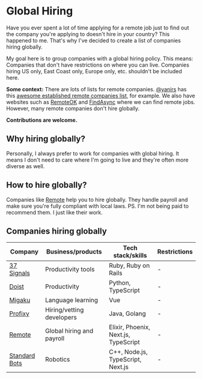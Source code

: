 # Global Hiring

Have you ever spent a lot of time applying for a remote job just to find out the company you're applying to doesn't hire in your country?
This happened to me. That's why I've decided to create a list of companies hiring globally.

My goal here is to group companies with a global hiring policy. This means: Companies that don't have restrictions on where you can live.
Companies hiring US only, East Coast only, Europe only, etc. shouldn't be included here.

**Some context:** There are lots of lists for remote companies. [@yanirs](https://github.com/yanirs) has this [awesome established remote companies list](https://github.com/yanirs/established-remote), for example. We also have websites such as [RemoteOK](https://remoteok.com/) and [FindAsync](https://www.findasync.com/) where we can find remote jobs. However, many remote companies don't hire globally.

**Contributions are welcome.**

## Why hiring globally?

Personally, I always prefer to work for companies with global hiring. It means I don't need to care where I'm going to live and they're often more diverse as well.

## How to hire globally?

Companies like [Remote](https://remote.com/) help you to hire globally. They handle payroll and make sure you're fully compliant with local laws.
PS. I'm not being paid to recommend them. I just like their work.

## Companies hiring globally

|Company|Business/products|Tech stack/skills|Restrictions|
|-|-|-|-|
|[37 Signals](https://37signals.com/)|Productivity tools|Ruby, Ruby on Rails|-|
|[Doist](https://doist.com/)|Productivity|Python, TypeScript|-|
|[Migaku](https://www.migaku.io/)|Language learning|Vue|-|
|[Profixy](https://proxify.io/)|Hiring/vetting developers|Java, Golang|-|
|[Remote](https://remote.com/)|Global hiring and payroll|Elixir, Phoenix, Next.js, TypeScript|-|
|[Standard Bots](https://standardbots.com/)|Robotics|C++, Node.js, TypeScript, Next.js|-|
